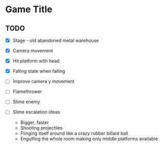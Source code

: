# Game Title

## TODO
- [x] Stage - old abandoned metal warehouse
- [x] Camera movement
- [x] Hit platform with head
- [x] Falling state when falling
- [ ] Improve camera y movement

- [ ] Flamethrower
- [ ] Slime enemy
- [ ] Slime escalation ideas
  - Bigger, faster
  - Shooting projectiles
  - Flinging itself around like a crazy rubber billard ball
  - Engulfing the whole room making only middle platforms available
